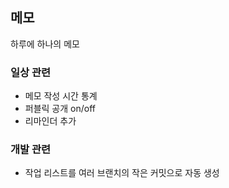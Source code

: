 ## 메모

하루에 하나의 메모

### 일상 관련

- 메모 작성 시간 통계
- 퍼블릭 공개 on/off
- 리마인더 추가

### 개발 관련

- 작업 리스트를 여러 브랜치의 작은 커밋으로 자동 생성
